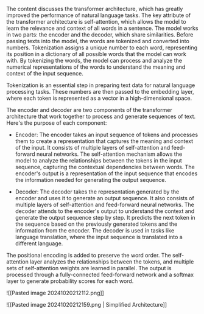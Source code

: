 The content discusses the transformer architecture, which has greatly improved the performance of natural language tasks. The key attribute of the transformer architecture is self-attention, which allows the model to learn the relevance and context of all words in a sentence. The model works in two parts: the encoder and the decoder, which share similarities. Before passing texts into the model, the words are tokenized and converted into numbers. Tokenization assigns a unique number to each word, representing its position in a dictionary of all possible words that the model can work with. By tokenizing the words, the model can process and analyze the numerical representations of the words to understand the meaning and context of the input sequence.
 
Tokenization is an essential step in preparing text data for natural language processing tasks. These numbers are then passed to the embedding layer, where each token is represented as a vector in a high-dimensional space.

The encoder and decoder are two components of the transformer architecture that work together to process and generate sequences of text. Here's the purpose of each component:

- Encoder: The encoder takes an input sequence of tokens and processes them to create a representation that captures the meaning and context of the input. It consists of multiple layers of self-attention and feed-forward neural networks. The self-attention mechanism allows the model to analyze the relationships between the tokens in the input sequence, capturing the contextual dependencies between words. The encoder's output is a representation of the input sequence that encodes the information needed for generating the output sequence.

- Decoder: The decoder takes the representation generated by the encoder and uses it to generate an output sequence. It also consists of multiple layers of self-attention and feed-forward neural networks. The decoder attends to the encoder's output to understand the context and generate the output sequence step by step. It predicts the next token in the sequence based on the previously generated tokens and the information from the encoder. The decoder is used in tasks like language translation, where the input sequence is translated into a different language.

The positional encoding is added to preserve the word order. The self-attention layer analyzes the relationships between the tokens, and multiple sets of self-attention weights are learned in parallel. The output is processed through a fully-connected feed-forward network and a softmax layer to generate probability scores for each word.

![[Pasted image 20241020212112.png]]

![[Pasted image 20241020212159.png | Simplified Architecture]]
